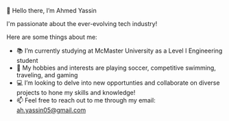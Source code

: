👋 Hello there, I’m Ahmed Yassin

I'm passionate about the ever-evolving tech industry!

Here are some things about me:
- 📚 I’m currently studying at McMaster University as a Level I Engineering student
- 👀 My hobbies and interests are playing soccer, competitive swimming, traveling, and gaming
- 💻 I’m looking to delve into new opportunties and collaborate on diverse projects to hone my skills and knowledge!
- 📫 Feel free to reach out to me through my email: [ah.yassin05@gmail.com](url)

<!---
ahyassin15/ahyassin15 is a ✨ special ✨ repository because its `README.md` (this file) appears on your GitHub profile.
You can click the Preview link to take a look at your changes.
--->
